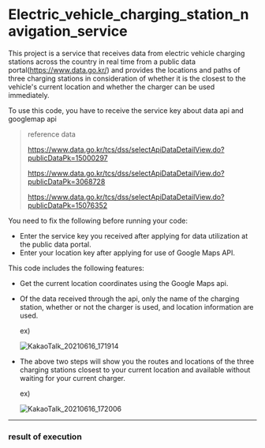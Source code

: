 # Electric_vehicle_charging_station_navigation_service

This project is a service that receives data from electric vehicle charging stations across the country in real time from a public data portal(https://www.data.go.kr/) and provides the locations and paths of three charging stations in consideration of whether it is the closest to the vehicle's current location and whether the charger can be used immediately.

To use this code, you have to receive the service key about data api and googlemap api

> reference data
>
> https://www.data.go.kr/tcs/dss/selectApiDataDetailView.do?publicDataPk=15000297
>
> https://www.data.go.kr/tcs/dss/selectApiDataDetailView.do?publicDataPk=3068728
>
> https://www.data.go.kr/tcs/dss/selectApiDataDetailView.do?publicDataPk=15076352 



You need to fix the following before running your code:

+ Enter the service key you received after applying for data utilization at the public data portal.
+ Enter your location key after applying for use of Google Maps API.


This code includes the following features:

+ Get the current location coordinates using the Google Maps api.
+ Of the data received through the api, only the name of the charging station, whether or not the charger is used, and location information are used.
     
     ex)
     
     ![KakaoTalk_20210616_171914](https://user-images.githubusercontent.com/60971835/146016022-636eea05-5011-4d75-9ecc-e9d6e4d0ea2c.png)

+ The above two steps will show you the routes and locations of the three charging stations closest to your current location and available without waiting for your current charger.

     ex)
     
     ![KakaoTalk_20210616_172006](https://user-images.githubusercontent.com/60971835/146016209-162e27b8-3935-49ba-a357-74e35b864536.png)
     


---
### result of execution



